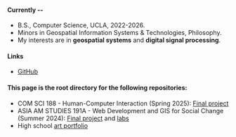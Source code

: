 #### Currently --
- B.S., Computer Science, UCLA, 2022-2026.
- Minors in Geospatial Information Systems & Technologies, Philosophy.
- My interests are in **geospatial systems** and **digital signal processing**.

#### Links
- [GitHub](https://github.com/zhamic7)

#### This page is the root directory for the following repositories:
- COM SCI 188 - Human-Computer Interaction (Spring 2025): [Final project](https://github.com/zhamic7/git-plans)
- ASIA AM STUDIES 191A - Web Development and GIS for Social Change (Summer 2024): [Final project](https://zhamic7.github.io/aa191a-su24/) and [labs](https://zhamic7.github.io/aa191a-labs/)
- High school [art portfolio](https://zhamic7.github.io/art-portfolio/)




